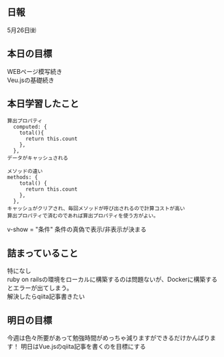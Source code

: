 ## 日報
5月26日㈮

## 本日の目標
WEBページ模写続き  
Veu.jsの基礎続き

## 本日学習したこと
```
算出プロパティ
  computed: {
    total(){
      return this.count
    },
  },
データがキャッシュされる
 
メソッドの違い
methods: {
    total() {
      return this.count
    },
  },
キャッシュがクリアされ、毎回メソッドが呼び出されるので計算コストが高い
算出プロパティで済むのであれば算出プロパティを使う方がよい。
```  
v-show = "条件"
条件の真偽で表示/非表示が決まる


## 詰まっていること
特になし  
ruby on railsの環境をローカルに構築するのは問題ないが、Dockerに構築するとエラーが出てしまう。  
解決したらqiita記事書きたい

## 明日の目標
今週は色々所要があって勉強時間がめっちゃ減りますができるだけかんばります！
明日はVue.jsのqiita記事を書くのを目標にする
